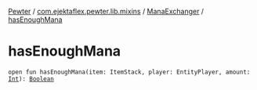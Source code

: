 [Pewter](../../index.md) / [com.ejektaflex.pewter.lib.mixins](../index.md) / [ManaExchanger](index.md) / [hasEnoughMana](./has-enough-mana.md)

# hasEnoughMana

`open fun hasEnoughMana(item: ItemStack, player: EntityPlayer, amount: `[`Int`](https://kotlinlang.org/api/latest/jvm/stdlib/kotlin/-int/index.html)`): `[`Boolean`](https://kotlinlang.org/api/latest/jvm/stdlib/kotlin/-boolean/index.html)